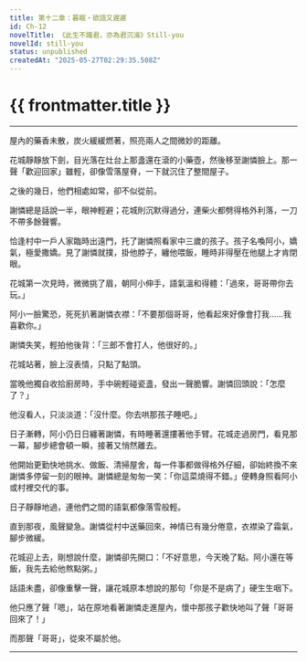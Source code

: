 ```yaml
---
title: 第十二章：暮眠・欲語又遲遲
id: Ch-12
novelTitle: 《此生不識君，亦為君沉淪》Still-you
novelId: still-you
status: unpublished
createdAt: "2025-05-27T02:29:35.508Z"
---
```


# {{ frontmatter.title }}

<script setup>
import { useData } from 'vitepress'
const { frontmatter } = useData()
// 如果需要 withBase，可以取消註解下一行
// import { withBase } from 'vitepress'
</script>

---

屋內的藥香未散，炭火緩緩燃著，照亮兩人之間微妙的距離。

花城靜靜放下劍，目光落在灶台上那盞還在滾的小藥壺，然後移至謝憐臉上。那一聲「歡迎回家」雖輕，卻像雪落屋脊，一下就沉住了整間屋子。

之後的幾日，他們相處如常，卻不似從前。

謝憐總是話說一半，眼神輕避；花城則沉默得過分，連柴火都劈得格外利落，一刀不帶多餘聲響。

恰逢村中一戶人家臨時出遠門，托了謝憐照看家中三歲的孩子。孩子名喚阿小，嬌氣，極愛撒嬌。見了謝憐就撲，掛他脖子，纏他喂飯，睡時非得壓在他腿上才肯閉眼。

花城第一次見時，微微挑了眉，朝阿小伸手，語氣溫和得體：「過來，哥哥帶你去玩。」

阿小一臉驚恐，死死扒著謝憐衣襟：「不要那個哥哥，他看起來好像會打我……我喜歡你。」

謝憐失笑，輕拍他後背：「三郎不會打人，他很好的。」

花城站著，臉上沒表情，只點了點頭。

當晚他獨自收拾廚房時，手中碗輕碰瓷盞，發出一聲脆響。謝憐回頭說：「怎麼了？」

他沒看人，只淡淡道：「沒什麼。你去哄那孩子睡吧。」

日子漸轉，阿小仍日日纏著謝憐，有時睡著還摟著他手臂。花城走過房門，看見那一幕，腳步總會頓一瞬，接著又悄然離去。

他開始更勤快地挑水、做飯、清掃屋舍，每一件事都做得格外仔細，卻始終換不來謝憐多停留一刻的眼神。謝憐總是匆匆一笑：「你這菜燒得不錯。」便轉身照看阿小或村裡交代的事。

日子靜靜地過，連他們之間的語氣都像落雪般輕。

直到那夜，風聲變急。謝憐從村中送藥回來，神情已有幾分倦意，衣襟染了霜氣，腳步微緩。

花城迎上去，剛想說什麼，謝憐卻先開口：「不好意思，今天晚了點。阿小還在等飯，我先去給他熬點粥。」

話語未盡，卻像重擊一聲，讓花城原本想說的那句「你是不是病了」硬生生咽下。

他只應了聲「嗯」，站在原地看著謝憐走進屋內，懷中那孩子歡快地叫了聲「哥哥回來了！」

而那聲「哥哥」，從來不屬於他。

---
